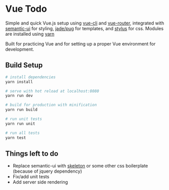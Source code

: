 # Vue Todo

Simple and quick Vue.js setup using [vue-cli](https://github.com/vuejs/vue-cli) and [vue-router](https://github.com/vuejs/vue-router), integrated with [semantic-ui](http://semantic-ui.com/) for styling, [jade/pug](https://pugjs.org/api/getting-started.html) for templates, and [stylus](http://stylus-lang.com/) for css. Modules are installed using [yarn](https://github.com/yarnpkg/yarn)

Built for practicing Vue and for setting up a proper Vue environment for development.

## Build Setup

``` bash
# install dependencies
yarn install

# serve with hot reload at localhost:8080
yarn run dev

# build for production with minification
yarn run build

# run unit tests
yarn run unit

# run all tests
yarn test
```
## Things left to do

- Replace semantic-ui with [skeleton](http://getskeleton.com/) or some other css boilerplate (because of jquery dependency)
- Fix/add unit tests
- Add server side rendering
